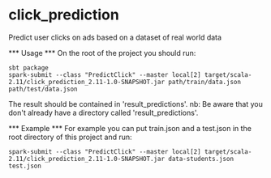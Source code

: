 # click_prediction
Predict user clicks on ads based on a dataset of real world data

*** Usage ***
On the root of the project you should run:

```
sbt package
spark-submit --class "PredictClick" --master local[2] target/scala-2.11/click_prediction_2.11-1.0-SNAPSHOT.jar path/train/data.json path/test/data.json
```
The result should be contained in 'result_predictions'.
nb: Be aware that you don't already have a directory called 'result_predictions'.

*** Example ***
For example you can put train.json and a test.json in the root directory of this project and run:
```
spark-submit --class "PredictClick" --master local[2] target/scala-2.11/click_prediction_2.11-1.0-SNAPSHOT.jar data-students.json test.json
```